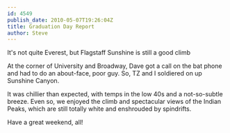 ```yaml
---
id: 4549
publish_date: 2010-05-07T19:26:04Z
title: Graduation Day Report
author: Steve
---
```

  
It's not quite Everest, but Flagstaff Sunshine is still a good climb

At the corner of University and Broadway, Dave got a call on the bat phone and had to do an about-face, poor guy. So, TZ and I soldiered on up Sunshine Canyon.

It was chillier than expected, with temps in the low 40s and a not-so-subtle breeze. Even so, we enjoyed the climb and spectacular views of the Indian Peaks, which are still totally white and enshrouded by spindrifts.

Have a great weekend, all!